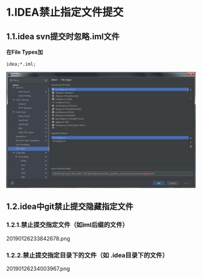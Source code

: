 # 1.IDEA禁止指定文件提交
## 1.1.idea svn提交时忽略.iml文件

**在File Types加**
```
idea;*.iml;
```

![](/static/image/微信截图_20210128142744.png)

## 1.2.idea中git禁止提交隐藏指定文件

### 1.2.1.禁止提交指定文件（如iml后缀的文件）
20190126233842678.png
### 1.2.2.禁止提交指定目录下的文件（如 .idea目录下的文件）

20190126234003967.png


